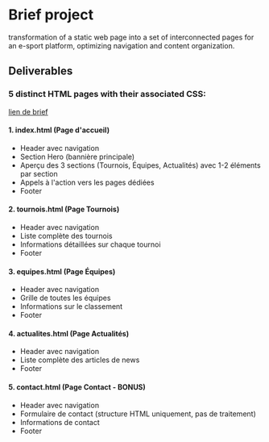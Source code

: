 # Brief project

<p>transformation of a static web page into a set of interconnected pages for an e-sport platform, optimizing navigation and content organization.</p>

## Deliverables

### **5 distinct HTML pages** with their associated CSS:

<a href="https://abd0id.github.io/project-esport/">lien de brief</a>

#### 1. index.html (Page d'accueil)

*   Header avec navigation
*   Section Hero (bannière principale)
*   Aperçu des 3 sections (Tournois, Équipes, Actualités) avec 1-2 éléments par section
*   Appels à l'action vers les pages dédiées
*   Footer

#### 2. tournois.html (Page Tournois)

*   Header avec navigation
*   Liste complète des tournois
*   Informations détaillées sur chaque tournoi
*   Footer

#### 3. equipes.html (Page Équipes)

*   Header avec navigation
*   Grille de toutes les équipes
*   Informations sur le classement
*   Footer

#### 4. actualites.html (Page Actualités)

*   Header avec navigation
*   Liste complète des articles de news
*   Footer

#### 5. contact.html (Page Contact - BONUS)

*   Header avec navigation
*   Formulaire de contact (structure HTML uniquement, pas de traitement)
*   Informations de contact
*   Footer
